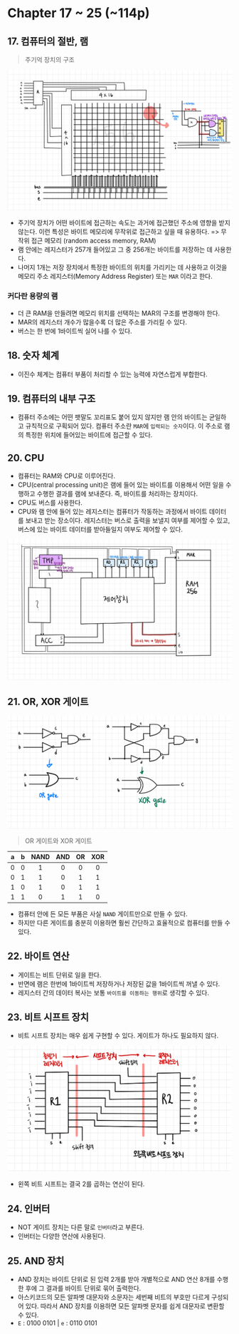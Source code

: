 # Chapter 17 ~ 25 (~114p)

## 17. 컴퓨터의 절반, 램

> 주기억 장치의 구조

<img src='./img/ch17-1.jpg'><br>

- 주기억 장치가 어떤 바이트에 접근하는 속도는 과거에 접근했던 주소에 영향을 받지 않는다. 이런 특성은 바이트 메모리에 무작위로 접근하고 싶을 때 유용하다. => 무작위 접근 메모리 (random access memory, RAM)
- 램 안에는 레지스터가 257개 들어있고 그 중 256개는 바이트를 저장하는 데 사용한다.
- 나머지 1개는 저장 장치에서 특정한 바이트의 위치를 가리키는 데 사용하고 이것을 메모리 주소 레지스터(Memory Address Register) 또는 `MAR` 이라고 한다.

### 커다란 용량의 램

- 더 큰 RAM을 만들려면 메모리 위치를 선택하는 MAR의 구조를 변경해야 한다.
- MAR의 레지스터 개수가 많을수록 더 많은 주소를 가리킬 수 있다.
- 버스는 한 번에 1바이트씩 실어 나를 수 있다.

## 18. 숫자 체계

- 이진수 체계는 컴퓨터 부품이 처리할 수 있는 능력에 자연스럽게 부합한다.

## 19. 컴퓨터의 내부 구조

- 컴퓨터 주소에는 어떤 팻말도 꼬리표도 붙어 있지 않지만 램 안의 바이트는 균일하고 규칙적으로 구획되어 있다. 컴퓨터 주소란 `MAR`에 `입력되는 숫자`이다. 이 주소로 램의 특정한 위치에 들어있는 바이트에 접근할 수 있다.

## 20. CPU

- 컴퓨터는 RAM와 CPU로 이루어진다.
- CPU(central processing unit)은 램에 들어 있는 바이트를 이용해서 어떤 일을 수행하고 수행한 결과를 램에 보내준다. 즉, 바이트를 처리하는 장치이다.
- CPU도 버스를 사용한다.
- CPU와 램 안에 들어 있는 레지스터는 컴퓨터가 작동하는 과정에서 바이트 데이터를 보내고 받는 장소이다. 레지스터는 버스로 출력을 보낼지 여부를 제어할 수 있고, 버스에 있는 바이트 데이터를 받아들일지 여부도 제어할 수 있다.

<img src='./img/ch20-1.jpg'><br>

## 21. OR, XOR 게이트

<img src='./img/ch21-1.jpeg'><br>

> OR 게이트와 XOR 게이트

a | b | NAND | AND | OR | XOR
:---: | :---: | :---: | :---: | :---: | :---: 
0 | 0 | 1 | 0 | 0 | 0
0 | 1 | 1 | 0 | 1 | 1
1 | 0 | 1 | 0 | 1 | 1
1 | 1 | 0 | 1 | 1 | 0

- 컴퓨터 안에 든 모든 부품은 사실 `NAND` 게이트만으로 만들 수 있다.
- 하지만 다른 게이트를 충분히 이용하면 훨씬 간단하고 효율적으로 컴퓨터를 만들 수 있다.

## 22. 바이트 연산

- 게이트는 비트 단위로 일을 한다.
- 반면에 램은 한번에 1바이트씩 저장하거나 저장된 값을 1바이트씩 꺼낼 수 있다.
- 레지스터 간의 데이터 복사는 보통 `바이트를 이동하는 행위`로 생각할 수 있다.

## 23. 비트 시프트 장치

- 비트 시프트 장치는 매우 쉽게 구현할 수 있다. 게이트가 하나도 필요하지 않다.

<img src='./img/ch23-1.jpeg'><br>

- 왼쪽 비트 시프트는 결국 2를 곱하는 연산이 된다.

## 24. 인버터

- NOT 게이트 장치는 다른 말로 `인버터`라고 부른다.
- 인버터는 다양한 연산에 사용된다.

## 25. AND 장치

- AND 장치는 바이트 단위로 된 입력 2개를 받아 개별적으로 AND 연산 8개를 수행한 후에 그 결과를 바이트 단위로 묶어 출력한다.
- 아스키코드의 모든 알파벳 대문자와 소문자는 세번째 비트의 부호만 다르게 구성되어 있다. 따라서 AND 장치를 이용하면 모든 알파벳 문자를 쉽게 대문자로 변환할 수 있다.
- `E` : 0100 0101 | `e` : 0110 0101